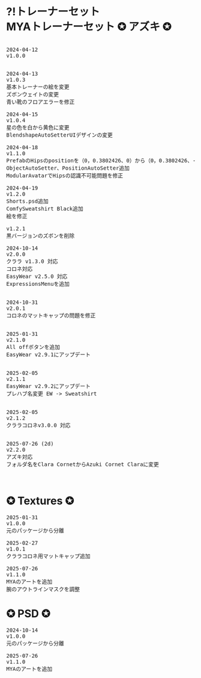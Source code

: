 # ?!トレーナーセット <BR>MYAトレーナーセット ✪ アズキ ✪

<pre>

2024-04-12
v1.0.0


2024-04-13
v1.0.3
基本トレーナーの絵を変更
ズボンウェイトの変更
青い靴のフロアエラーを修正

2024-04-15
v1.0.4
星の色を白から黄色に変更
BlendshapeAutoSetterUIデザインの変更

2024-04-18
v1.1.0
PrefabのHipsのpositionを（0，0.3802426、0）から（0，0.3802426、-0.01990326）に変更。fbxでは（0，0.3802426、0）です
ObjectAutoSetter、PositionAutoSetter追加
ModularAvatarでHipsの認識不可能問題を修正

2024-04-19
v1.2.0
Shorts.psd追加
ComfySweatshirt Black追加
絵を修正

v1.2.1
黒バージョンのズボンを削除

2024-10-14
v2.0.0
クララ v1.3.0 対応
コロネ対応
EasyWear v2.5.0 対応
ExpressionsMenuを追加


2024-10-31
v2.0.1
コロネのマットキャップの問題を修正


2025-01-31
v2.1.0
All offボタンを追加
EasyWear v2.9.1にアップデート


2025-02-05
v2.1.1
EasyWear v2.9.2にアップデート
プレハブ名変更 EW -> Sweatshirt


2025-02-05
v2.1.2
クララコロネv3.0.0 対応

  
2025-07-26 (2d)
v2.2.0
アズキ対応
フォルダ名をClara CornetからAzuki Cornet Claraに変更


</pre>

# ✪ Textures ✪

<pre>
2025-01-31
v1.0.0
元のパッケージから分離

2025-02-27
v1.0.1
クララコロネ用マットキャップ追加

2025-07-26
v1.1.0
MYAのアートを追加
腕のアウトラインマスクを調整
</pre>

# ✪ PSD ✪
<pre>
2024-10-14
v1.0.0
元のパッケージから分離

2025-07-26
v1.1.0
MYAのアートを追加

</pre>
